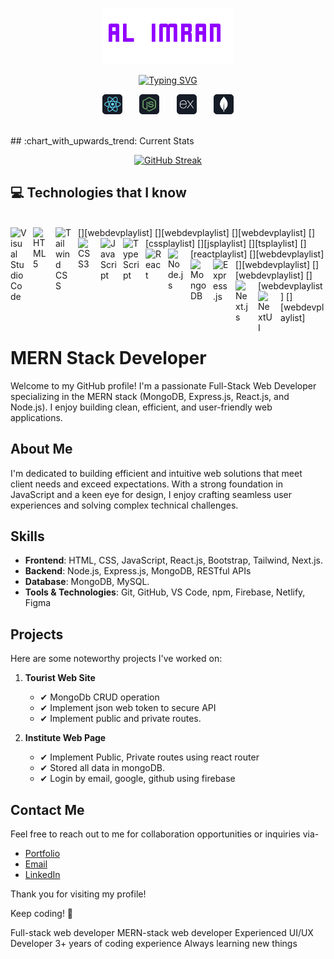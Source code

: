 <p align="center">
  <a href="https://github.com/alimransahin">
    <img src="images/name.png" alt="Al Imran" /></a>
</p>

<p align="center">
<a href="https://github.com/alimransahin">
<img src="https://readme-typing-svg.demolab.com?font=Bebas+Neue&weight=600&size=30&pause=1000&color=9100FF&width=435&lines=Full-stack+web+developer;MERN-stack+web+developer;Experienced+UI%2FUX+Developer;3%2B+years+of+coding+experience;Always+learning+new+things" alt="Typing SVG" />
</a>
</p>

<!-- Social icons section -->
<p align="center">
  <img width="32px" alt="react" title="React" src="images/icon/react.png"/>
  &#8287;&#8287;&#8287;&#8287;&#8287;
  <img width="32px" alt="nodeJs" title="Node Js" src="images/icon/node.png"/>
  &#8287;&#8287;&#8287;&#8287;&#8287;
 <img width="32px" alt="expressJs" title="Express Js" src="images/icon/express.png"/>
  &#8287;&#8287;&#8287;&#8287;&#8287;
 <img width="32px"alt="mongo" title="Mongo DB" src="images/icon/mongo.png"/>
</p>

<br/>
## :chart_with_upwards_trend: Current Stats

<br />
<p align="center">
<a href="https://git.io/streak-stats"><img src="https://github-readme-streak-stats.herokuapp.com?user=alimransahin&theme=midnight-purple&hide_border=true" alt="GitHub Streak" /></a>
</p>

## :computer: Technologies that I know

<br>
[<img align="left" alt="Visual Studio Code" width="26px" src="https://cdn.jsdelivr.net/gh/devicons/devicon/icons/vscode/vscode-original.svg" style="padding-right:10px;" />][webdevplaylist]
[<img align="left" alt="HTML5" width="26px" src="https://cdn.jsdelivr.net/gh/devicons/devicon/icons/html5/html5-original.svg" style="padding-right:10px;" />][webdevplaylist]
[<img align="left" alt="Tailwind CSS" width="26px" src="https://cdn.jsdelivr.net/gh/devicons/devicon/icons/tailwindcss/tailwindcss-plain.svg" style="padding-right:10px;" />][webdevplaylist]
[<img align="left" alt="CSS3" width="26px" src="https://cdn.jsdelivr.net/gh/devicons/devicon/icons/css3/css3-original.svg" style="padding-right:10px;" />][cssplaylist]
[<img align="left" alt="JavaScript" width="26px" src="https://cdn.jsdelivr.net/gh/devicons/devicon/icons/javascript/javascript-original.svg" style="padding-right:10px;" />][jsplaylist]
[<img align="left" alt="TypeScript" width="26px" src="https://cdn.jsdelivr.net/gh/devicons/devicon/icons/typescript/typescript-original.svg" style="padding-right:10px;" />][tsplaylist]
[<img align="left" alt="React" width="26px" src="https://cdn.jsdelivr.net/gh/devicons/devicon/icons/react/react-original.svg" style="padding-right:10px;" />][reactplaylist]
[<img align="left" alt="Node.js" width="26px" src="https://cdn.jsdelivr.net/gh/devicons/devicon/icons/nodejs/nodejs-original.svg" style="padding-right:10px;" />][webdevplaylist]
[<img align="left" alt="MongoDB" width="26px" src="https://cdn.jsdelivr.net/gh/devicons/devicon/icons/mongodb/mongodb-original.svg" style="padding-right:10px;" />][webdevplaylist]
[<img align="left" alt="Express.js" width="26px" src="https://cdn.jsdelivr.net/gh/devicons/devicon/icons/express/express-original.svg" style="padding-right:10px;" />][webdevplaylist]
[<img align="left" alt="Next.js" width="26px" src="https://cdn.jsdelivr.net/gh/devicons/devicon/icons/nextjs/nextjs-original.svg" style="padding-right:10px;" />][webdevplaylist]
[<img align="left" alt="NextUI" width="26px" src="https://avatars.githubusercontent.com/u/86160567?s=200&v=4" style="padding-right:10px;" />][webdevplaylist]

<br/>

# MERN Stack Developer

Welcome to my GitHub profile! I'm a passionate Full-Stack Web Developer specializing in the MERN stack (MongoDB, Express.js, React.js, and Node.js). I enjoy building clean, efficient, and user-friendly web applications.

## About Me

I'm dedicated to building efficient and intuitive web solutions that meet client needs and exceed expectations. With a strong foundation in JavaScript and a keen eye for design, I enjoy crafting seamless user experiences and solving complex technical challenges.

## Skills

- **Frontend**: HTML, CSS, JavaScript, React.js, Bootstrap, Tailwind, Next.js.
- **Backend**: Node.js, Express.js, MongoDB, RESTful APIs
- **Database**: MongoDB, MySQL.
- **Tools & Technologies**: Git, GitHub, VS Code, npm, Firebase, Netlify, Figma

## Projects

Here are some noteworthy projects I've worked on:

1. **Tourist Web Site**

   - ✔ MongoDb CRUD operation
   - ✔ Implement json web token to secure API
   - ✔ Implement public and private routes.

2. **Institute Web Page**
   - ✔ Implement Public, Private routes using react router
   - ✔ Stored all data in mongoDB.
   - ✔ Login by email, google, github using firebase

## Contact Me

Feel free to reach out to me for collaboration opportunities or inquiries via-

- [Portfolio](https://alimran-portfolio.netlify.app/)
- [Email](mailto:mdalimransahin@gmail.com)
- [LinkedIn](https://www.linkedin.com/in/md-al-imran-3564692a2/)

Thank you for visiting my profile!

Keep coding! 🚀

Full-stack web developer
MERN-stack web developer
Experienced UI/UX Developer
3+ years of coding experience
Always learning new things
